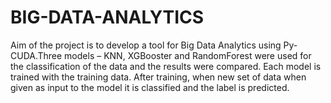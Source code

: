 # BIG-DATA-ANALYTICS 
Aim of the project is to develop a tool for Big Data Analytics using Py-CUDA.Three models – KNN, XGBooster and RandomForest were used for the classification of the data and the results were compared. Each model is trained with the training data. After training, when new set of data when given as input to the model it is classified and the label is predicted.
